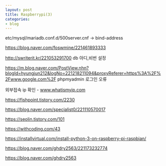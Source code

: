 ```yaml
---
layout: post
title: Raspberrypi(3)
categories:
- blog
---
```


etc/mysql/mariadb.conf.d/500server.cnf -> bind-address

https://blog.naver.com/foswmine/221461893333

http://swriterit.kr/221053291700 db 아디,비번 설정

https://m.blog.naver.com/PostView.nhn?blogId=hyungjun212&logNo=221218211094&proxyReferer=https%3A%2F%2Fwww.google.com%2F phpmyadmin 로그인 오류 

외부접속 ip 확인 - www.whatismyip.com

https://fishpoint.tistory.com/2230

https://blog.naver.com/specialist0/221110570017

https://seolin.tistory.com/101

https://withcoding.com/43

https://installvirtual.com/install-python-3-on-raspberry-pi-raspbian/


https://blog.naver.com/ghdry2563/221173232774

https://blog.naver.com/ghdry2563
